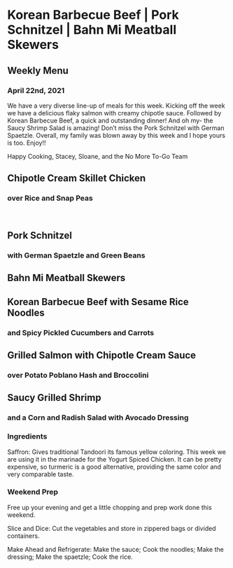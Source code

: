 
# Korean Barbecue Beef | Pork Schnitzel | Bahn Mi Meatball Skewers


## Weekly Menu
### April 22nd, 2021

We have a very diverse line-up of meals for this week. Kicking off the week we have a delicious flaky salmon with creamy chipotle sauce. Followed by Korean Barbecue Beef, a quick and outstanding dinner! And oh my- the Saucy Shrimp Salad is amazing! Don’t miss the Pork Schnitzel with German Spaetzle. Overall, my family was blown away by this week and I hope yours is too. Enjoy!!

Happy Cooking, 
Stacey, Sloane, and the No More To-Go Team



[](https://www.nomoretogo.com/weekly-menu/)

[](https://raw.githubusercontent.com/LLazyEmail/nomoretogo_email_template/main/data/images/recipe1.jpeg)
      
## Chipotle Cream Skillet Chicken
### over Rice and Snap Peas
      

[](https://www.nomoretogo.com/weekly-menu/)  
[](https://raw.githubusercontent.com/LLazyEmail/nomoretogo_email_template/main/data/images/recipe2.jpeg)
  
## Pork Schnitzel
### with German Spaetzle and Green Beans


[](https://www.nomoretogo.com/weekly-menu/)
[](https://raw.githubusercontent.com/LLazyEmail/nomoretogo_email_template/main/data/images/recipe3.jpeg)

## Bahn Mi Meatball Skewers
       
[](https://www.nomoretogo.com/weekly-menu/)
[](https://raw.githubusercontent.com/LLazyEmail/nomoretogo_email_template/main/data/images/recipe4.jpeg)


  
      
## Korean Barbecue Beef with Sesame Rice Noodles
### and Spicy Pickled Cucumbers and Carrots


[](https://www.nomoretogo.com/weekly-menu/)
[](https://raw.githubusercontent.com/LLazyEmail/nomoretogo_email_template/main/data/images/recipe5.jpeg)
   
## Grilled Salmon with Chipotle Cream Sauce
### over Potato Poblano Hash and Broccolini


[](https://www.nomoretogo.com/weekly-menu/)
[](https://raw.githubusercontent.com/LLazyEmail/nomoretogo_email_template/main/data/images/recipe6.jpeg)
      
## Saucy Grilled Shrimp      
### and a Corn and Radish Salad with Avocado Dressing

    

### Ingredients

Saffron: Gives traditional Tandoori its famous yellow coloring. This week we are using it in the marinade for the Yogurt Spiced Chicken. It can be pretty expensive, so turmeric is a good alternative, providing the same color and very comparable taste.

### Weekend Prep

Free up your evening and get a little chopping and prep work done this weekend.

Slice and Dice: Cut the vegetables and store in zippered bags or divided containers.

Make Ahead and Refrigerate: Make the sauce; Cook the noodles; Make the dressing; Make the spaetzle; Cook the rice.

